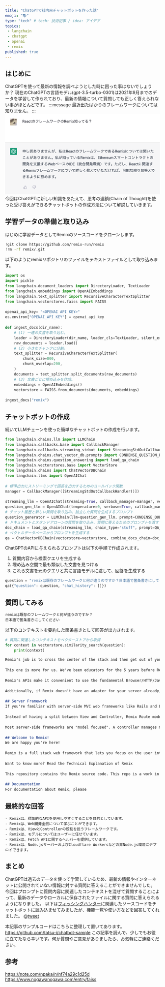 ```yaml
---
title: "ChatGPTで社内用チャットボットを作った話"
emoji: "📚"
type: "tech" # tech: 技術記事 / idea: アイデア
topics: 
 - langchain
 - chatgpt
 - openai
 - remix
published: true
---
```


## はじめに
ChatGPTを使って最新の情報を調べようとした時に困った事はないでしょうか？
現在のChatGPTの言語モデル(gpt-3.5-turbo-0301)は2021年9月までのデータを学習して作られており、最新の情報について質問しても正しく答えられない事がほとんどです。
:::message
最近出たばかりのフレームワークについては知りません。
:::
![](/images/langchain-chatgpt/1.png)
今回はChatGPTに新しい知識をあたえて、思考の連鎖(Chain of Thought)を使った受け答えができるチャットボットの作成方法について解説していきます。

## 学習データの準備と取り込み
はじめに学習データとしてRemixのソースコードをクローンします。
```bash
!git clone https://github.com/remix-run/remix
!rm -rf remix/.git
```

以下のようにremixリポジトリのファイルをテキストファイルとして取り込みます。
```python
import os
import pickle
from langchain.document_loaders import DirectoryLoader, TextLoader
from langchain.embeddings import OpenAIEmbeddings
from langchain.text_splitter import RecursiveCharacterTextSplitter
from langchain.vectorstores.faiss import FAISS

openai_api_key= "<OPENAI API KEY>"
os.environ["OPENAI_API_KEY"] = openai_api_key

def ingest_docs(dir_name):
    # (1) 一連の文書を取り込む。
    loader = DirectoryLoader(dir_name, loader_cls=TextLoader, silent_errors=True)
    raw_documents = loader.load()
    # (2) 小さなチャンクに分割。
    text_splitter = RecursiveCharacterTextSplitter(
        chunk_size=800,
        chunk_overlap=200,
    )
    documents = text_splitter.split_documents(raw_documents)
    # (3) 文書ごとに埋め込みを作成。
    embeddings = OpenAIEmbeddings()
    vectorstore = FAISS.from_documents(documents, embeddings)

ingest_docs("remix")
```

## チャットボットの作成
続いてLLMチェーンを使った簡単なチャットボットの作成を行います。
```python
from langchain.chains.llm import LLMChain
from langchain.callbacks.base import CallbackManager
from langchain.callbacks.streaming_stdout import StreamingStdOutCallbackHandler
from langchain.chains.chat_vector_db.prompts import CONDENSE_QUESTION_PROMPT, QA_PROMPT
from langchain.chains.question_answering import load_qa_chain
from langchain.vectorstores.base import VectorStore
from langchain.chains import ChatVectorDBChain
from langchain.llms import OpenAIChat

# 標準出力にストリーミングで回答を出力するためのコールバック関数
manager = CallbackManager([StreamingStdOutCallbackHandler()])

streaming_llm = OpenAIChat(streaming=True, callback_manager=manager, verbose=True, temperature=0)
question_gen_llm = OpenAIChat(temperature=0, verbose=True, callback_manager=manager)
# チャット履歴と新しい質問を取り込み、独立した質問を生成するプロンプト
question_generator = LLMChain(llm=question_gen_llm, prompt=CONDENSE_QUESTION_PROMPT)
# ドキュメントとスタンドアローンの質問を取り込み、質問に答えるためのプロンプトを渡す
doc_chain = load_qa_chain(streaming_llm, chain_type="stuff", prompt=QA_PROMPT)
# ベクトルデータベースからプロンプトを生成する
qa = ChatVectorDBChain(vectorstore=vectorstore, combine_docs_chain=doc_chain, question_generator=question_generator)
```

ChatGPTのAPIに与えられるプロンプトは以下の手順で作成されます。
1. 質問内容から検索クエリを生成する
1. 埋め込み空間で最も類似した文書を見つける
1. これら文書を元のクエリと共に言語モデルに渡して、回答を生成する
```python
question = "remixは既存のフレームワークと何が違うのですか？日本語で箇条書きにしてください"
qa({"question": question, "chat_history": []})
```

## 質問してみる
```markdown
remixは既存のフレームワークと何が違うのですか？
日本語で箇条書きにしてください
```

以下のコンテキストを要約した箇条書きとして回答が出力されます。
```python
# 質問に関連したコンテキストをベクターストアから取得
for context in vectorstore.similarity_search(question):
    print(context)
```

```markdown
Remix's job is to cross the center of the stack and then get out of your way. We avoid as many "Remixisms" as possible and instead make it easier to use the standard APIs the web already has.

This one is more for us. We've been educators for the 5 years before Remix. Our tagline is Build Better Websites. We also think of it with a little extra on the end: Build Better Websites, Sometimes with Remix. If you get good at Remix, you will accidentally get good at web development in general.

Remix's APIs make it convenient to use the fundamental Browser/HTTP/JavaScript, but those technologies are not hidden from you.

Additionally, if Remix doesn't have an adapter for your server already, you can look at the source of one of the adapters and build your own.

## Server Framework
If you're familiar with server-side MVC web frameworks like Rails and Laravel, Remix is the View and Controller, but it leaves the Model up to you. There are a lot of great databases, ORMs, mailers, etc. in the JavaScript ecosystem to fill that space. Remix also has helpers around the Fetch API for cookie and session management.

Instead of having a split between View and Controller, Remix Route modules take on both responsibilities.

Most server-side frameworks are "model focused". A controller manages multiple URLs for a single model.

## Welcome to Remix!
We are happy you're here!

Remix is a full stack web framework that lets you focus on the user interface and work back through web fundamentals to deliver a fast, slick, and resilient user experience that deploys to any Node.js server and even non-Node.js environments at the edge like Cloudflare Workers.

Want to know more? Read the Technical Explanation of Remix

This repository contains the Remix source code. This repo is a work in progress, so we appreciate your patience as we figure things out.

## Documentation
For documentation about Remix, please
```

## 最終的な回答
```
- Remixは、標準的なAPIを使用しやすくすることを目的としています。
- Remixは、Web開発全般について学ぶことができます。
- Remixは、ViewとControllerの役割を担うフレームワークです。
- Remixは、モデルについてはユーザーに任せています。
- Remixは、Fetch APIに関するヘルパーを提供しています。
- Remixは、Node.jsサーバーおよびCloudflare Workersなどの非Node.js環境にデプロイできます。
```

## まとめ
ChatGPTは過去のデータを使って学習しているため、最新の情報やインターネットに公開されていない情報に対する質問に答えることができませんでした。
今回はプロンプトに質問内容に関連したコンテキストを混ぜて質問することによって、最新のデータやローカルに保存されたファイルに関する質問に答えられるようになりました。
以下は[フィッシングハンター](http://phishing-hunter.com)に関連したソースコードをチャットボットに読み込ませてみましたが、機能一覧や使い方などを回答してくれました。
@[tweet](https://twitter.com/hunter_phishing/status/1633423217523310593)

本記事のサンプルコードはこちらに整理して置いてあります。
https://github.com/tatsu-i/chatbot-sample
この記事を読んで、少しでもお役に立てたなら幸いです。何か質問やご意見がありましたら、お気軽にご連絡ください。

## 参考
https://note.com/npaka/n/nf74a29c1d25d
https://www.nogawanogawa.com/entry/faiss
